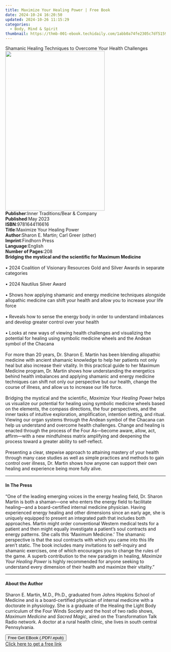 ```yaml
---
title: Maximize Your Healing Power | Free Book
date: 2024-10-24 16:20:50
updated: 2024-10-26 11:15:29
categories:
  - Body, Mind & Spirit
thumbnail: https://thmb-001-ebook.techidaily.com/1abb0a74fe2305c7df5159ce41ca315f969910a989a52bfc4b6b9ef9e4e56fb1.jpg
---
```

<main id="book-container">
  <div class="flex flex-col">
    <div class="book-brief flex-1 py-6 px-4 sm:p-6 md:py-10 md:px-8">
      <!-- brief-->
      <div class="book-brief-main">
        Shamanic Healing Techniques to Overcome Your Health Challenges
      </div>
    </div>
    <div
      class="book-meta-info flex-1 grid gap-4 col-start-1 col-end-3 row-start-1 sm:mb-6 sm:grid-cols-4 lg:gap-6 lg:col-start-2 lg:row-end-6 lg:row-span-6 lg:mb-0"
    >
      <div
        class="book-meta-info-left place-content-center mt-4 p-4 text-sm leading-6 col-start-2 col-span-2 dark:text-slate-400"
      >
        <img
          class="w-full h-500 object-cover rounded-lg sm:h-255 sm:col-span-2 lg:col-span-full"
          src="https://img-001-ebook.techidaily.com/dbac510e4d97354b7da8c3610b272811cc4ed9b31285edf6955ed02576f16f7f.jpg"
          alt=""
          width="312"
          height="500"
        />
      </div>
      <div
        class="book-meta-info-right mt-2 col-start-1 row-start-2 col-span-3 self-center"
      >
        <!-- meta data  -->
        <div class="flex flex-col px-4 md:px-8">
          <div class="flex-1">
            <strong>Publisher</strong>:<span class="px-2"
              >Inner Traditions/Bear &amp; Company</span
            >
          </div>
          <div class="flex-1">
            <strong>Published</strong>:<span class="px-2">May 2023</span>
          </div>
          <div class="flex-1">
            <strong>ISBN</strong>:<span class="px-2">9781644116616</span>
          </div>
          <div class="flex-1">
            <strong>Title</strong>:<span class="px-2"
              >Maximize Your Healing Power</span
            >
          </div>
          <div class="flex-1">
            <strong>Author</strong>:<span class="px-2"
              >Sharon E. Martin; Carl Greer (other)</span
            >
          </div>
          <div class="flex-1">
            <strong>Imprint</strong>:<span class="px-2">Findhorn Press</span>
          </div>
          <div class="flex-1">
            <strong>Language</strong>:<span class="px-2">English</span>
          </div>
          <div class="flex-1">
            <strong>Number of Pages</strong>:<span class="px-2">208</span>
          </div>
        </div>
      </div>
    </div>
    <div class="book-description flex-1 py-6 px-4 sm:p-6 md:py-10 md:px-8">
      <div class="book-description-main">
        <div accordion-content="" id="description">
          <b>Bridging the mystical and the scientific for Maximum Medicine</b
          ><br /><br />• 2024 Coalition of Visionary Resources Gold and Silver
          Awards in separate categories<br /><br />• 2024 Nautilus Silver
          Award<br /><br />• Shows how applying shamanic and energy medicine
          techniques alongside allopathic medicine can shift your health and
          allow you to increase your life force<br /><br />• Reveals how to
          sense the energy body in order to understand imbalances and develop
          greater control over your health<br /><br />• Looks at new ways of
          viewing health challenges and visualizing the potential for healing
          using symbolic medicine wheels and the Andean symbol of the Chacana<br /><br />For
          more than 20 years, Dr. Sharon E. Martin has been blending allopathic
          medicine with ancient shamanic knowledge to help her patients not only
          heal but also increase their vitality. In this practical guide to her
          Maximum Medicine program, Dr. Martin shows how understanding the
          energetics behind health imbalances and applying shamanic and energy
          medicine techniques can shift not only our perspective but our health,
          change the course of illness, and allow us to increase our life force.
          <br /><br />Bridging the mystical and the scientific,
          <i>Maximize Your Healing Power</i> helps us visualize our potential
          for healing using symbolic medicine wheels based on the elements, the
          compass directions, the four perspectives, and the inner tasks of
          intuitive exploration, amplification, intention setting, and ritual.
          Viewing our organ systems through the Andean symbol of the Chacana can
          help us understand and overcome health challenges. Change and healing
          is enacted through the process of the Four As—become aware, allow,
          act, affirm—with a new mindfulness matrix amplifying and deepening the
          process toward a greater ability to self-reflect.
          <br /><br />Presenting a clear, stepwise approach to attaining mastery
          of your health through many case studies as well as simple practices
          and methods to gain control over illness, Dr. Martin shows how anyone
          can support their own healing and experience being more fully alive.
        </div>
        <div class="accordion-fader"></div>
      </div>
    </div>
    <div class="book-excerpts flex-1 py-6 px-4 sm:p-6 md:py-10 md:px-8">
      <!-- excerpts-->
      <div class="book-excerpts-main">
        <hr />
        <h4 class="placeholder placeholder-heading">
          <span>In The Press</span>
        </h4>
        <p>
          “One of the leading emerging voices in the energy healing field, Dr.
          Sharon Martin is both a shaman—one who enters the energy field to
          facilitate healing—and a board-certified internal medicine physician.
          Having experienced energy healing and other dimensions since an early
          age, she is uniquely equipped to present an integrated path that
          includes both approaches. Martin might order conventional Western
          medical tests for a patient and then might equally investigate a
          patient’s soul contracts and energy patterns. She calls this ‘Maximum
          Medicine.’ The shamanic perspective is that the soul contracts with
          which you came into this life aren’t static. The book includes many
          invitations to self-inquiry and shamanic exercises, one of which
          encourages you to change the rules of the game. A superb contribution
          to the new paradigm in healing,<i> Maximize Your Healing Power</i> is
          highly recommended for anyone seeking to understand every dimension of
          their health and maximize their vitality.”
        </p>
      </div>
    </div>
    <div class="book-about-author flex-1 py-6 px-4 sm:p-6 md:py-10 md:px-8">
      <!-- about author-->
      <div class="book-main-author-main">
        <hr />
        <h4 class="placeholder placeholder-heading">
          <span>About the Author</span>
        </h4>
        <p>
          Sharon E. Martin, M.D., Ph.D., graduated from Johns Hopkins School of
          Medicine and is a board-certified physician of internal medicine with
          a doctorate in physiology. She is a graduate of the Healing the Light
          Body curriculum of the Four Winds Society and the host of two radio
          shows, <i>Maximum Medicine </i>and <i>Sacred Magic</i>, aired on the
          Transformation Talk Radio network. A doctor at a rural health clinic,
          she lives in south central Pennsylvania.
        </p>
      </div>
    </div>
    <div class="book-free-get flex-1 py-6 px-4 sm:p-6 md:py-10 md:px-8">
      <button
        id="btn-free-get"
        class="bg-blue-500 hover:bg-blue-700 text-white font-bold py-2 px-4 rounded"
      >
        Free Get EBook (.PDF/.epub)
      </button>
      <div id="countdown-display" class="px-2 text-lg mt-2"></div>
      <a
        id="free-link"
        class="hidden bg-blue-500 hover:bg-blue-700 text-white font-bold py-2 px-4 rounded"
        href="https://www.ebooks.com/en-us/book/210644969/maximize-your-healing-power/sharon-e-martin/"
        target="_blank"
        >Click here to get a free link</a
      >
    </div>
    <script>
      let countdownTime = 0;
      let countdownInterval = null;
      document
        .getElementById('btn-free-get')
        .addEventListener('click', startCountdown);
      function startCountdown() {
        countdownTime = new Date().getTime() + 60000 * 3;
        countdownInterval = setInterval(updateCountdown, 1000);
        document.getElementById('btn-free-get').disabled = true;
        document
          .getElementById('btn-free-get')
          .classList.add('bg-gray-500', 'cursor-not-allowed');
      }
      function updateCountdown() {
        let currentTime = new Date().getTime();
        let timeLeft = countdownTime - currentTime;
        let secondsLeft = Math.floor(timeLeft / 1000);
        document.getElementById('countdown-display').innerHTML =
          `Remaining time: ${secondsLeft} seconds.`;
        if (secondsLeft <= 0) {
          clearInterval(countdownInterval);
          document.getElementById('btn-free-get').classList.add('hidden');
          document.getElementById('free-link').classList.remove('hidden');
          document.getElementById('countdown-display').innerHTML = '';
        }
      }
    </script>
  </div>
</main>
